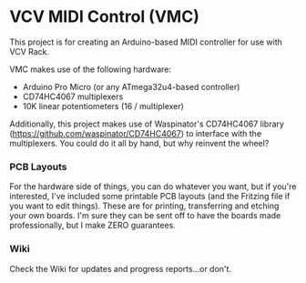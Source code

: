 # VCV MIDI Control (VMC)

This project is for creating an Arduino-based MIDI controller for use with VCV Rack.

VMC makes use of the following hardware:

* Arduino Pro Micro (or any ATmega32u4-based controller)
* CD74HC4067 multiplexers
* 10K linear potentiometers (16 / multiplexer)

Additionally, this project makes use of Waspinator's CD74HC4067 library (https://github.com/waspinator/CD74HC4067) to interface with the multiplexers. You could do it all by hand, but why reinvent the wheel?

### PCB Layouts

For the hardware side of things, you can do whatever you want, but if you're interested, I've included some printable PCB layouts (and the Fritzing file if you want to edit things). These are for printing, transferring and etching your own boards. I'm sure they can be sent off to have the boards made professionally, but I make ZERO guarantees.

### Wiki

Check the Wiki for updates and progress reports...or don't.
